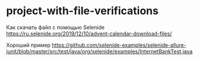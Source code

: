 # project-with-file-verifications
Как скачать файл с помощью Selenide
https://ru.selenide.org/2019/12/10/advent-calendar-download-files/

Хороший пример
https://github.com/selenide-examples/selenide-allure-junit/blob/master/src/test/java/org/selenide/examples/InternetBankTest.java